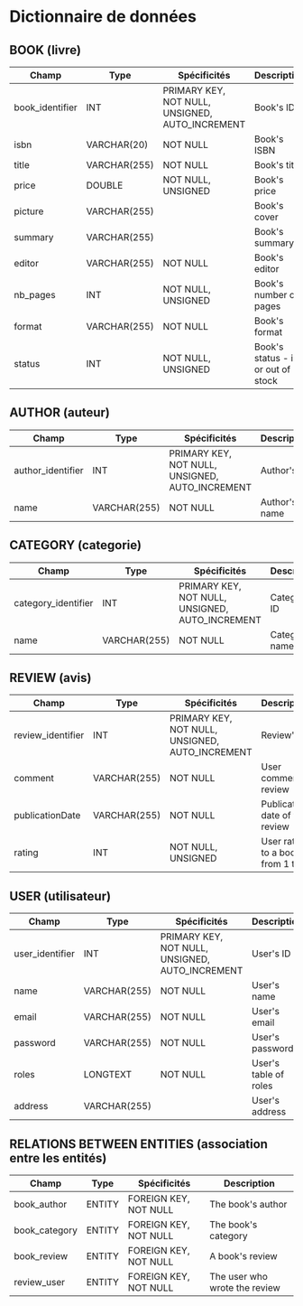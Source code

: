 # Dictionnaire de données

## BOOK (livre)

|Champ|Type|Spécificités|Description|
|-|-|-|-|
|book_identifier|INT|PRIMARY KEY, NOT NULL, UNSIGNED, AUTO_INCREMENT|Book's ID|
|isbn|VARCHAR(20)|NOT NULL|Book's ISBN|
|title|VARCHAR(255)|NOT NULL|Book's title|
|price|DOUBLE|NOT NULL, UNSIGNED|Book's price|
|picture|VARCHAR(255)||Book's cover|
|summary|VARCHAR(255)||Book's summary|
|editor|VARCHAR(255)|NOT NULL|Book's editor|
|nb_pages|INT|NOT NULL, UNSIGNED|Book's number of pages|
|format|VARCHAR(255)|NOT NULL|Book's format|
|status|INT|NOT NULL, UNSIGNED|Book's status - in or out of stock|

## AUTHOR (auteur)

|Champ|Type|Spécificités|Description|
|-|-|-|-|
|author_identifier|INT|PRIMARY KEY, NOT NULL, UNSIGNED, AUTO_INCREMENT|Author's ID|
|name|VARCHAR(255)|NOT NULL|Author's name|

## CATEGORY (categorie)

|Champ|Type|Spécificités|Description|
|-|-|-|-|
|category_identifier|INT|PRIMARY KEY, NOT NULL, UNSIGNED, AUTO_INCREMENT|Category's ID|
|name|VARCHAR(255)|NOT NULL|Category's name|

## REVIEW (avis)

|Champ|Type|Spécificités|Description|
|-|-|-|-|
|review_identifier|INT|PRIMARY KEY, NOT NULL, UNSIGNED, AUTO_INCREMENT|Review's ID|
|comment|VARCHAR(255)|NOT NULL|User comment in review|
|publicationDate|VARCHAR(255)|NOT NULL|Publication date of the review|
|rating|INT|NOT NULL, UNSIGNED|User rating to a book - from 1 to 5|

## USER (utilisateur)

|Champ|Type|Spécificités|Description|
|-|-|-|-|
|user_identifier|INT|PRIMARY KEY, NOT NULL, UNSIGNED, AUTO_INCREMENT|User's ID|
|name|VARCHAR(255)|NOT NULL|User's name|
|email|VARCHAR(255)|NOT NULL|User's email|
|password|VARCHAR(255)|NOT NULL|User's password|
|roles|LONGTEXT|NOT NULL|User's table of roles|
|address|VARCHAR(255)||User's address|

## RELATIONS BETWEEN ENTITIES (association entre les entités)

|Champ|Type|Spécificités|Description|
|-|-|-|-|
|book_author|ENTITY|FOREIGN KEY, NOT NULL|The book's author|
|book_category|ENTITY|FOREIGN KEY, NOT NULL|The book's category|
|book_review|ENTITY|FOREIGN KEY, NOT NULL|A book's review|
|review_user|ENTITY|FOREIGN KEY, NOT NULL|The user who wrote the review|
